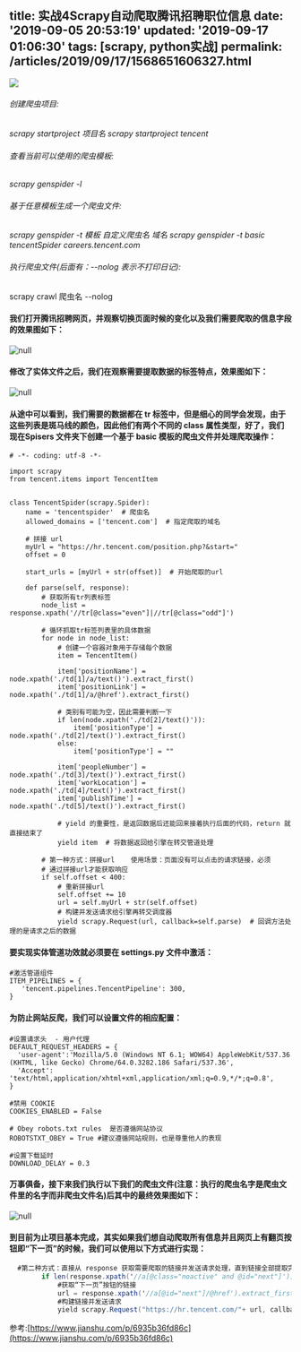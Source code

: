 title: 实战4Scrapy自动爬取腾讯招聘职位信息
date: '2019-09-05 20:53:19'
updated: '2019-09-17 01:06:30'
tags: [scrapy, python实战]
permalink: /articles/2019/09/17/1568651606327.html
---
![](https://img.hacpai.com/bing/20180613.jpg?imageView2/1/w/960/h/540/interlace/1/q/100) 

###### 创建爬虫项目:

*scrapy startproject 项目名*
*scrapy startproject tencent*

###### 查看当前可以使用的爬虫模板:

*scrapy genspider -l*

###### 基于任意模板生成一个爬虫文件:

*scrapy genspider -t 模板 自定义爬虫名 域名*
*scrapy genspider -t basic tencentSpider careers.tencent.com*

###### 执行爬虫文件(后面有：--nolog 表示不打印日记):

scrapy crawl 爬虫名 --nolog
#### 我们打开腾讯招聘网页，并观察切换页面时候的变化以及我们需要爬取的信息字段的效果图如下：
![null](https://upload-images.jianshu.io/upload_images/10590983-76ed68c20d3da523.png?imageMogr2/auto-orient/strip|imageView2/2/w/881/format/webp)

#### 修改了实体文件之后，我们在观察需要提取数据的标签特点，效果图如下：
![null](https://upload-images.jianshu.io/upload_images/10590983-0af800ace2b66334.png?imageMogr2/auto-orient/strip|imageView2/2/w/1157/format/webp)

#### 从途中可以看到，我们需要的数据都在 tr 标签中，但是细心的同学会发现，由于这些列表是斑马线的颜色，因此他们有两个不同的 class 属性类型，好了，我们现在Spisers 文件夹下创建一个基于 basic 模板的爬虫文件并处理爬取操作：
```
# -*- coding: utf-8 -*-

import scrapy
from tencent.items import TencentItem


class TencentSpider(scrapy.Spider):
    name = 'tencentspider'  # 爬虫名
    allowed_domains = ['tencent.com']  # 指定爬取的域名

    # 拼接 url
    myUrl = "https://hr.tencent.com/position.php?&start="
    offset = 0

    start_urls = [myUrl + str(offset)]  # 开始爬取的url

    def parse(self, response):
        # 获取所有tr列表标签
        node_list = response.xpath('//tr[@class="even"]|//tr[@class="odd"]')

        # 循环抓取tr标签列表里的具体数据
        for node in node_list:
            # 创建一个容器对象用于存储每个数据
            item = TencentItem()

            item['positionName'] = node.xpath('./td[1]/a/text()').extract_first()
            item['positionLink'] = node.xpath('./td[1]/a/@href').extract_first()

            # 类别有可能为空，因此需要判断一下
            if len(node.xpath('./td[2]/text()')):
                item['positionType'] = node.xpath('./td[2]/text()').extract_first()
            else:
                item['positionType'] = ""

            item['peopleNumber'] = node.xpath('./td[3]/text()').extract_first()
            item['workLocation'] = node.xpath('./td[4]/text()').extract_first()
            item['publishTime'] = node.xpath('./td[5]/text()').extract_first()

            # yield 的重要性，是返回数据后还能回来接着执行后面的代码，return 就直接结束了
            yield item  # 将数据返回给引擎在转交管道处理

        # 第一种方式：拼接url    使用场景：页面没有可以点击的请求链接，必须
        # 通过拼接url才能获取响应
        if self.offset < 400:
            # 重新拼接url
            self.offset += 10
            url = self.myUrl + str(self.offset)
            # 构建并发送请求给引擎再转交调度器
            yield scrapy.Request(url, callback=self.parse)  # 回调方法处理的是请求之后的数据
``````
#### 要实现实体管道功效就必须要在 settings.py 文件中激活：
```
#激活管道组件
ITEM_PIPELINES = {
   'tencent.pipelines.TencentPipeline': 300,
}
``````
#### 为防止网站反爬，我们可以设置文件的相应配置：
```
#设置请求头  - 用户代理
DEFAULT_REQUEST_HEADERS = {
  'user-agent':'Mozilla/5.0 (Windows NT 6.1; WOW64) AppleWebKit/537.36 (KHTML, like Gecko) Chrome/64.0.3282.186 Safari/537.36',
  'Accept': 'text/html,application/xhtml+xml,application/xml;q=0.9,*/*;q=0.8',
}

#禁用 COOKIE
COOKIES_ENABLED = False

# Obey robots.txt rules  是否遵循网站协议
ROBOTSTXT_OBEY = True #建议遵循网站规则，也是尊重他人的表现

#设置下载延时
DOWNLOAD_DELAY = 0.3 
```
#### 万事俱备，接下来我们执行以下我们的爬虫文件(注意：执行的爬虫名字是爬虫文件里的名字而非爬虫文件名)后其中的最终效果图如下：
![null](https://upload-images.jianshu.io/upload_images/10590983-f38299f47be4d20d.png?imageMogr2/auto-orient/strip|imageView2/2/w/1049/format/webp)

#### 到目前为止项目基本完成，其实如果我们想自动爬取所有信息并且网页上有翻页按钮即“下一页”的时候，我们可以使用以下方式进行实现：

```csharp
  #第二种方式：直接从 response 获取需要爬取的链接并发送请求处理，直到链接全部提取完为止
        if len(response.xpath('//a[@class="noactive" and @id="next"]')) == 0:
            #获取“下一页”按钮的链接
            url = response.xpath('//a[@id="next"]/@href').extract_first()
            #构建链接并发送请求
            yield scrapy.Request("https://hr.tencent.com/"+ url, callback = self.parse)

```
参考:[https://www.jianshu.com/p/6935b36fd86c](https://www.jianshu.com/p/6935b36fd86c)